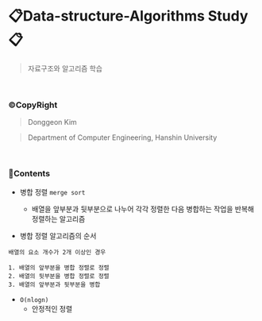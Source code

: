 # 📋Data-structure-Algorithms Study📋
> 자료구조와 알고리즘 학습

<br>

### ©CopyRight
> Donggeon Kim

> Department of Computer Engineering, Hanshin University

<br>

### 📒Contents

- 병합 정렬 `merge sort`
    + 배열을 앞부분과 뒷부분으로 나누어 각각 정렬한 다음 병합하는 작업을 반복해 정렬하는 알고리즘

- 병합 정렬 알고리즘의 순서
```
배열의 요소 개수가 2개 이상인 경우

1. 배열의 앞부분을 병합 정렬로 정렬
2. 배열의 뒷부분을 병합 정렬로 정렬
3. 배열의 앞부분과 뒷부분을 병합
```

- `O(nlogn)`
    + 안정적인 정렬